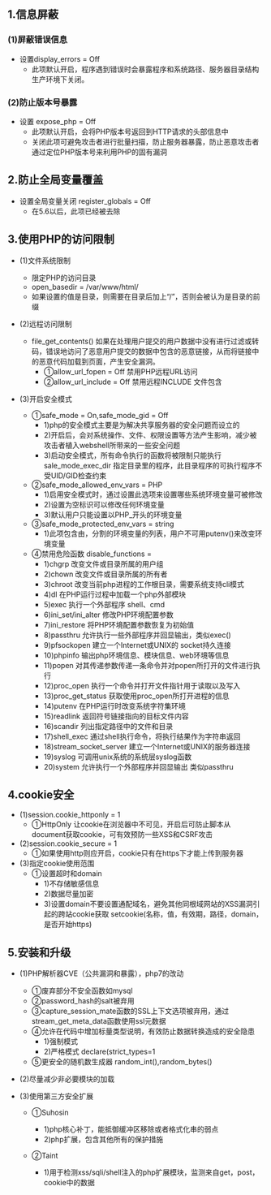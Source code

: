 ## 1.信息屏蔽

### (1)屏蔽错误信息
* 设置display_errors = Off
    * 此项默认开启，程序遇到错误时会暴露程序和系统路径、服务器目录结构生产环境下关闭。

### (2)防止版本号暴露
* 设置 expose_php = Off
    * 此项默认开启，会将PHP版本号返回到HTTP请求的头部信息中
    * 关闭此项可避免攻击者进行批量扫描，防止服务器暴露，防止恶意攻击者通过定位PHP版本号来利用PHP的固有漏洞

## 2.防止全局变量覆盖
* 设置全局变量关闭 register_globals = Off
    * 在5.6以后，此项已经被去除

## 3.使用PHP的访问限制
* (1)文件系统限制 
    * 限定PHP的访问目录
    * open_basedir = /var/www/html/
    * 如果设置的值是目录，则需要在目录后加上“/”，否则会被认为是目录的前缀
    
* (2)远程访问限制
    * file_get_contents() 如果在处理用户提交的用户数据中没有进行过滤或转码，错误地访问了恶意用户提交的数据中包含的恶意链接，从而将链接中的恶意代码加载到页面，产生安全漏洞。
        * ①allow_url_fopen = Off	禁用PHP远程URL访问
        * ②allow_url_include = Off 禁用远程INCLUDE 文件包含
    
* (3)开启安全模式
    * ①safe_mode = On,safe_mode_gid = Off
        * 1)php的安全模式主要是为解决共享服务器的安全问题而设立的
        * 2)开启后，会对系统操作、文件、权限设置等方法产生影响，减少被攻击者植入webshell所带来的一些安全问题
        * 3)启动安全模式，所有命令执行的函数将被限制只能执行sale_mode_exec_dir 指定目录里的程序，此目录程序的可执行程序不受UID/GID检查约束
    * ②safe_mode_allowed_env_vars  = PHP
        * 1)启用安全模式时，通过设置此选项来设置哪些系统环境变量可被修改
        * 2)设置为空标识可以修改任何环境变量
        * 3)默认用户只能设置以PHP_开头的环境变量
    * ③safe_mode_protected_env_vars = string
        * 1)此项包含由，分割的环境变量的列表，用户不可用putenv()来改变环境变量
    * ④禁用危险函数 disable_functions = 
        * 1)chgrp 改变文件或目录所属的用户组
        * 2)chown 改变文件或目录所属的所有者
        * 3)chroot 改变当前php进程的工作根目录，需要系统支持cli模式
        * 4)dl 在PHP运行过程中加载一个php外部模块
        * 5)exec 执行一个外部程序 shell、cmd
        * 6)ini_set/ini_alter 修改PHP环境配置参数
        * 7)ini_restore 将PHP环境配置参数恢复为初始值
        * 8)passthru 允许执行一些外部程序并回显输出，类似exec()
        * 9)pfsockopen 建立一个Internet或UNIX的 socket持久连接
        * 10)phpinfo 输出php环境信息、模块信息、web环境等信息
        * 11)popen 对其传递参数传递一条命令并对popen所打开的文件进行执行
        * 12)proc_open 执行一个命令并打开文件指针用于读取以及写入
        * 13)proc_get_status 获取使用proc_open所打开进程的信息
        * 14)putenv 在PHP运行时改变系统字符集环境
        * 15)readlink 返回符号链接指向的目标文件内容
        * 16)scandir 列出指定路径中的文件和目录
        * 17)shell_exec 通过shell执行命令，将执行结果作为字符串返回
        * 18)stream_socket_server 建立一个Internet或UNIX的服务器连接
        * 19)syslog 可调用unix系统的系统层syslog函数
        * 20)system 允许执行一个外部程序并回显输出 类似passthru 

## 4.cookie安全
* (1)session.cookie_httponly =  1
    * ①HttpOnly 让cookie在浏览器中不可见，开启后可防止脚本从document获取cookie，可有效预防一些XSS和CSRF攻击
* (2)session.cookie_secure = 1
    * ①如果使用http则应开启，cookie只有在https下才能上传到服务器
* (3)指定cookie使用范围
    * ①设置超时和domain
        * 1)不存储敏感信息
        * 2)数据尽量加密
        * 3)设置domain不要设置通配域名，避免其他同根域网站的XSS漏洞引起的跨站cookie获取 setcookie(名称，值，有效期，路径，domain，是否开始https)

## 5.安装和升级
* (1)PHP解析器CVE（公共漏洞和暴露），php7的改动
    * ①废弃部分不安全函数如mysql
    * ②password_hash的salt被弃用
    * ③capture_session_mate函数的SSL上下文选项被弃用，通过stream_get_meta_data函数使用ssl元数据
    * ④允许在代码中增加标量类型说明，有效防止数据转换造成的安全隐患
        * 1)强制模式
        * 2)严格模式 declare(strict_types=1
    * ⑤更安全的随机数生成器 random_int(),random_bytes()
    
* (2)尽量减少非必要模块的加载
* (3)使用第三方安全扩展
    * ①Suhosin
        * 1)php核心补丁，能抵御缓冲区移除或者格式化串的弱点
        * 2)php扩展，包含其他所有的保护措施
        
    * ②Taint
        * 1)用于检测xss/sqli/shell注入的php扩展模块，监测来自get，post，cookie中的数据